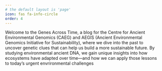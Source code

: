 ```yaml
---
# the default layout is 'page'
icon: fas fa-info-circle
order: 4
---
```


Welcome to the Genes Across Time, a blog for the Centre for Ancient Environmental Genomics (CAEG) and AEGIS (Ancient Environmental Genomics Initiative for Sustainability), where we dive into the past to uncover genetic clues that can help us build a more sustainable future. By studying environmental ancient DNA, we gain unique insights into how ecosystems have adapted over time—and how we can apply those lessons to today’s urgent envrironmental challenges
